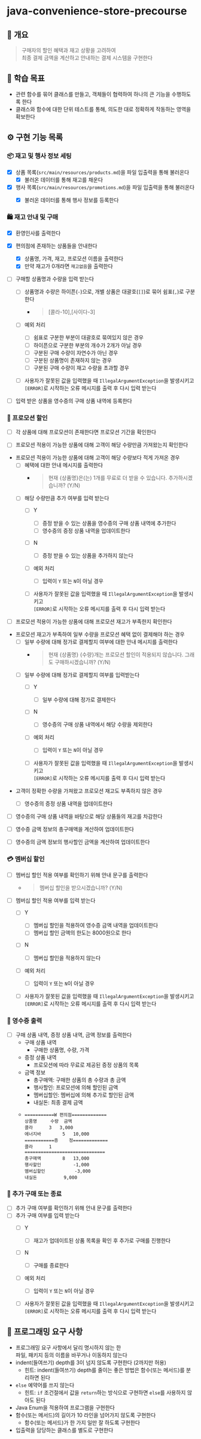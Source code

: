 # java-convenience-store-precourse

## 📝 개요
> 구매자의 할인 혜택과 재고 상황을 고려하여<br>
> 최종 결제 금액을 계산하고 안내하는 결제 시스템을 구현한다


## 🎯 학습 목표
- 관련 함수를 묶어 클래스를 만들고, 객체들이 협력하여 하나의 큰 기능을 수행하도록 한다
- 클래스와 함수에 대한 단위 테스트를 통해, 의도한 대로 정확하게 작동하는 영역을 확보한다


## ⚙️ 구현 기능 목록

### 📦 재고 및 행사 정보 세팅

- [x] 상품 목록(`src/main/resources/products.md`)을 파일 입출력을 통해 불러온다
  - [x] 불러온 데이터를 통해 재고를 채운다
- [x] 행사 목록(`src/main/resources/promotions.md`)을 파일 입출력을 통해 불러온다
  - [x] 불러온 데이터를 통해 행사 정보를 등록한다


### 🛍️ 재고 안내 및 구매

- [x] 환영인사를 출력한다

- [x] 편의점에 존재하는 상품들을 안내한다
  - [x] 상품명, 가격, 재고, 프로모션 이름을 출력한다
  - [x] 만약 재고가 0개라면 `재고없음`을 출력한다

- [ ] 구매할 상품명과 수량을 입력 받는다
  - [ ] 상품명과 수량은 하이픈(`-`)으로, 개별 상품은 대괄호(`[]`)로 묶어 쉼표(`,`)로 구분한다
    - > [콜라-10],[사이다-3]
  - [ ] 예외 처리
    - [ ] 쉼표로 구분한 부분이 대괄호로 묶여있지 않은 경우
    - [ ] 하이픈으로 구분한 부분의 개수가 2개가 아닐 경우
    - [ ] 구분된 구매 수량이 자연수가 아닌 경우
    - [ ] 구분된 상품명이 존재하지 않는 경우
    - [ ] 구분된 구매 수량이 재고 수량을 초과할 경우
  - [ ] 사용자가 잘못된 값을 입력했을 때 `IllegalArgumentException`을 발생시키고
  <br>`[ERROR]`로 시작하는 오류 메시지를 출력 후 다시 입력 받는다


- [ ] 입력 받은 상품을 영수증의 구매 상품 내역에 등록한다


### 🎈 프로모션 할인

- [ ] 각 상품에 대해 프로모션이 존재한다면 프로모션 기간을 확인한다


- [ ] 프로모션 적용이 가능한 상품에 대해 고객이 해당 수량만큼 가져왔는지 확인한다


- 프로모션 적용이 가능한 상품에 대해 고객이 해당 수량보다 적게 가져온 경우
  - [ ] 혜택에 대한 안내 메시지를 출력한다
    - > 현재 {상품명}은(는) 1개를 무료로 더 받을 수 있습니다. 추가하시겠습니까? (Y/N)
  - [ ] 해당 수량만큼 추가 여부를 입력 받는다
    - [ ] Y
      - [ ] 증정 받을 수 있는 상품을 영수증의 구매 상품 내역에 추가한다
      - [ ] 영수증의 증정 상품 내역을 업데이트한다
    - [ ] N
      - [ ] 증정 받을 수 있는 상품을 추가하지 않는다
    - [ ] 예외 처리
      - [ ] 입력이 `Y` 또는 `N`이 아닐 경우
    - [ ] 사용자가 잘못된 값을 입력했을 때 `IllegalArgumentException`을 발생시키고
      <br>`[ERROR]`로 시작하는 오류 메시지를 출력 후 다시 입력 받는다


- [ ] 프로모션 적용이 가능한 상품에 대해 프로모션 재고가 부족한지 확인한다


- 프로모션 재고가 부족하여 일부 수량을 프로모션 혜택 없이 결제해야 하는 경우
  - [ ] 일부 수량에 대해 정가로 결제할지 여부에 대한 안내 메시지를 출력한다
    - > 현재 {상품명} {수량}개는 프로모션 할인이 적용되지 않습니다. 그래도 구매하시겠습니까? (Y/N)
  - [ ] 일부 수량에 대해 정가로 결제할지 여부를 입력받는다
    - [ ] Y
      - [ ] 일부 수량에 대해 정가로 결제한다
    - [ ] N
      - [ ] 영수증의 구매 상품 내역에서 해당 수량을 제외한다
    - [ ] 예외 처리
      - [ ] 입력이 `Y` 또는 `N`이 아닐 경우
    - [ ] 사용자가 잘못된 값을 입력했을 때 `IllegalArgumentException`을 발생시키고
      <br>`[ERROR]`로 시작하는 오류 메시지를 출력 후 다시 입력 받는다


- 고객이 정확한 수량을 가져왔고 프로모션 재고도 부족하지 않은 경우
  - [ ] 영수증의 증정 상품 내역을 업데이트한다


- [ ] 영수증의 구매 상품 내역을 바탕으로 해당 상품들의 재고를 차감한다
- [ ] 영수증 금액 정보의 총구매액을 계산하여 업데이트한다
- [ ] 영수증의 금액 정보의 행사할인 금액을 계산하여 업데이트한다


### 💳 멤버십 할인

- [ ] 멤버십 할인 적용 여부를 확인하기 위해 안내 문구를 출력한다
  - > 멤버십 할인을 받으시겠습니까? (Y/N)
- [ ] 멤버십 할인 적용 여부를 입력 받는다
  - [ ] Y
    - [ ] 멤버십 할인을 적용하여 영수증 금액 내역을 업데이트한다
    - [ ] 멤버십 할인 금액의 한도는 8000원으로 한다
  - [ ] N
    - [ ] 멤버십 할인을 적용하지 않는다
  - [ ] 예외 처리
    - [ ] 입력이 `Y` 또는 `N`이 아닐 경우
  - [ ] 사용자가 잘못된 값을 입력했을 때 `IllegalArgumentException`을 발생시키고
    <br>`[ERROR]`로 시작하는 오류 메시지를 출력 후 다시 입력 받는다


### 🧾 영수증 출력

- [ ] 구매 상품 내역, 증정 상품 내역, 금액 정보를 출력한다
  - 구매 상품 내역
    - 구매한 상품명, 수량, 가격
  - 증정 상품 내역
    - 프로모션에 따라 무료로 제공된 증정 상품의 목록
  - 금액 정보
    - 총구매액: 구매한 상품의 총 수량과 총 금액
    - 행사할인: 프로모션에 의해 할인된 금액
    - 멤버십할인: 멤버십에 의해 추가로 할인된 금액
    - 내실돈: 최종 결제 금액
  - ```
    ===========W 편의점=============
    상품명		수량	금액
    콜라		3 	3,000
    에너지바 		5 	10,000
    ===========증	정=============
    콜라		1
    ==============================
    총구매액		8	13,000
    행사할인			-1,000
    멤버십할인			-3,000
    내실돈			 9,000
    ```


### 🛒 추가 구매 또는 종료

- [ ] 추가 구매 여부를 확인하기 위해 안내 문구를 출력한다
- [ ] 추가 구매 여부를 입력 받는다
  - [ ] Y
    - [ ] 재고가 업데이트된 상품 목록을 확인 후 추가로 구매를 진행한다
  - [ ] N
    - [ ] 구매를 종료한다
  - [ ] 예외 처리
    - [ ] 입력이 `Y` 또는 `N`이 아닐 경우
  - [ ] 사용자가 잘못된 값을 입력했을 때 `IllegalArgumentException`을 발생시키고
    <br>`[ERROR]`로 시작하는 오류 메시지를 출력 후 다시 입력 받는다


## 🔎 프로그래밍 요구 사항
- 프로그래밍 요구 사항에서 달리 명시하지 않는 한<br>파일, 패키지 등의 이름을 바꾸거나 이동하지 않는다
- indent(들여쓰기) depth를 3이 넘지 않도록 구현한다 (2까지만 허용)
  - 힌트: indent(들여쓰기) depth를 줄이는 좋은 방법은 함수(또는 메서드)를 분리하면 된다
- `else` 예약어를 쓰지 않는다
  - 힌트: `if` 조건절에서 값을 `return`하는 방식으로 구현하면 `else`를 사용하지 않아도 된다
- Java Enum을 적용하여 프로그램을 구현한다
- 함수(또는 메서드)의 길이가 10 라인을 넘어가지 않도록 구현한다
  - 함수(또는 메서드)가 한 가지 일만 잘 하도록 구현한다
- 입출력을 담당하는 클래스를 별도로 구현한다